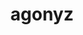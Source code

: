 ---
title: agonyz
github: https://github.com/agonyz
mode: light
transition: 3s
archetype:
- Game
---